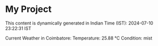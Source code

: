 # My Project

This content is dynamically generated in Indian Time (IST): 2024-07-10 23:22:31 IST


Current Weather in Coimbatore:
Temperature: 25.88 °C
Condition: mist
